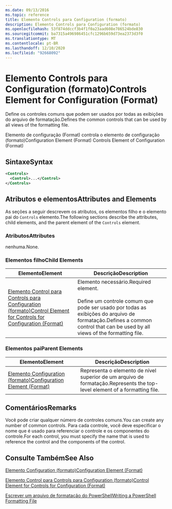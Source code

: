 ```yaml
---
ms.date: 09/13/2016
ms.topic: reference
title: Elemento Controls para Configuration (formato)
description: Elemento Controls para Configuration (formato)
ms.openlocfilehash: 53f874ddccf3b4f1f0a23aad608e786524bde830
ms.sourcegitcommit: ba7315a496986451cfc1296b659d73ea2373d3f0
ms.translationtype: MT
ms.contentlocale: pt-BR
ms.lasthandoff: 12/10/2020
ms.locfileid: "92668092"
---
```

# <a name="controls-element-for-configuration-format"></a><span data-ttu-id="e8bd8-103">Elemento Controls para Configuration (formato)</span><span class="sxs-lookup"><span data-stu-id="e8bd8-103">Controls Element for Configuration (Format)</span></span>

<span data-ttu-id="e8bd8-104">Define os controles comuns que podem ser usados por todas as exibições do arquivo de formatação.</span><span class="sxs-lookup"><span data-stu-id="e8bd8-104">Defines the common controls that can be used by all views of the formatting file.</span></span>

<span data-ttu-id="e8bd8-105">Elemento de configuração (Format) controla o elemento de configuração (formato)</span><span class="sxs-lookup"><span data-stu-id="e8bd8-105">Configuration Element (Format) Controls Element of Configuration (Format)</span></span>

## <a name="syntax"></a><span data-ttu-id="e8bd8-106">Sintaxe</span><span class="sxs-lookup"><span data-stu-id="e8bd8-106">Syntax</span></span>

```xml
<Controls>
  <Control>...</Control>
</Controls>
```

## <a name="attributes-and-elements"></a><span data-ttu-id="e8bd8-107">Atributos e elementos</span><span class="sxs-lookup"><span data-stu-id="e8bd8-107">Attributes and Elements</span></span>

<span data-ttu-id="e8bd8-108">As seções a seguir descrevem os atributos, os elementos filho e o elemento pai do `Controls` elemento.</span><span class="sxs-lookup"><span data-stu-id="e8bd8-108">The following sections describe the attributes, child elements, and the parent element of the `Controls` element.</span></span>

### <a name="attributes"></a><span data-ttu-id="e8bd8-109">Atributos</span><span class="sxs-lookup"><span data-stu-id="e8bd8-109">Attributes</span></span>

<span data-ttu-id="e8bd8-110">nenhuma.</span><span class="sxs-lookup"><span data-stu-id="e8bd8-110">None.</span></span>

### <a name="child-elements"></a><span data-ttu-id="e8bd8-111">Elementos filho</span><span class="sxs-lookup"><span data-stu-id="e8bd8-111">Child Elements</span></span>

|<span data-ttu-id="e8bd8-112">Elemento</span><span class="sxs-lookup"><span data-stu-id="e8bd8-112">Element</span></span>|<span data-ttu-id="e8bd8-113">Descrição</span><span class="sxs-lookup"><span data-stu-id="e8bd8-113">Description</span></span>|
|-------------|-----------------|
|[<span data-ttu-id="e8bd8-114">Elemento Control para Controls para Configuration (formato)</span><span class="sxs-lookup"><span data-stu-id="e8bd8-114">Control Element for Controls for Configuration (Format)</span></span>](./control-element-for-controls-for-configuration-format.md)|<span data-ttu-id="e8bd8-115">Elemento necessário.</span><span class="sxs-lookup"><span data-stu-id="e8bd8-115">Required element.</span></span><br /><br /> <span data-ttu-id="e8bd8-116">Define um controle comum que pode ser usado por todas as exibições do arquivo de formatação.</span><span class="sxs-lookup"><span data-stu-id="e8bd8-116">Defines a common control that can be used by all views of the formatting file.</span></span>|

### <a name="parent-elements"></a><span data-ttu-id="e8bd8-117">Elementos pai</span><span class="sxs-lookup"><span data-stu-id="e8bd8-117">Parent Elements</span></span>

|<span data-ttu-id="e8bd8-118">Elemento</span><span class="sxs-lookup"><span data-stu-id="e8bd8-118">Element</span></span>|<span data-ttu-id="e8bd8-119">Descrição</span><span class="sxs-lookup"><span data-stu-id="e8bd8-119">Description</span></span>|
|-------------|-----------------|
|[<span data-ttu-id="e8bd8-120">Elemento Configuration (formato)</span><span class="sxs-lookup"><span data-stu-id="e8bd8-120">Configuration Element (Format)</span></span>](./configuration-element-format.md)|<span data-ttu-id="e8bd8-121">Representa o elemento de nível superior de um arquivo de formatação.</span><span class="sxs-lookup"><span data-stu-id="e8bd8-121">Represents the top-level element of a formatting file.</span></span>|

## <a name="remarks"></a><span data-ttu-id="e8bd8-122">Comentários</span><span class="sxs-lookup"><span data-stu-id="e8bd8-122">Remarks</span></span>

<span data-ttu-id="e8bd8-123">Você pode criar qualquer número de controles comuns.</span><span class="sxs-lookup"><span data-stu-id="e8bd8-123">You can create any number of common controls.</span></span> <span data-ttu-id="e8bd8-124">Para cada controle, você deve especificar o nome que é usado para referenciar o controle e os componentes do controle.</span><span class="sxs-lookup"><span data-stu-id="e8bd8-124">For each control, you must specify the name that is used to reference the control and the components of the control.</span></span>

## <a name="see-also"></a><span data-ttu-id="e8bd8-125">Consulte Também</span><span class="sxs-lookup"><span data-stu-id="e8bd8-125">See Also</span></span>

[<span data-ttu-id="e8bd8-126">Elemento Configuration (formato)</span><span class="sxs-lookup"><span data-stu-id="e8bd8-126">Configuration Element (Format)</span></span>](./configuration-element-format.md)

[<span data-ttu-id="e8bd8-127">Elemento Control para Controls para Configuration (formato)</span><span class="sxs-lookup"><span data-stu-id="e8bd8-127">Control Element for Controls for Configuration (Format)</span></span>](./control-element-for-controls-for-configuration-format.md)

[<span data-ttu-id="e8bd8-128">Escrever um arquivo de formatação do PowerShell</span><span class="sxs-lookup"><span data-stu-id="e8bd8-128">Writing a PowerShell Formatting File</span></span>](./writing-a-powershell-formatting-file.md)
